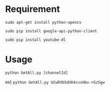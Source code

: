 # Requirement

`sudo apt-get install python-opencv`

`sudo pip install google-api-python-client`

`sudo pip install youtube-dl`

# Usage

`python GetAll.py [channelId]`

ex)
`python GetAll.py UCwRXb5dUK4cvsHbx-rGzSgw`

